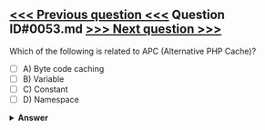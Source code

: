 [<<< Previous question <<<](0052.md)   Question ID#0053.md   [>>> Next question >>>](0054.md)
---

Which of the following is related to APC (Alternative PHP Cache)?

- [ ] A) Byte code caching
- [ ] B) Variable
- [ ] C) Constant
- [ ] D) Namespace

<details><summary><b>Answer</b></summary>
<p>
  Answer: <strong>A</strong>
</p>
</details>
